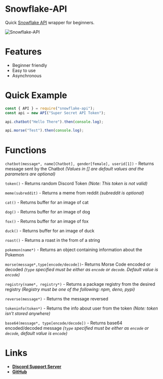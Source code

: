 # Snowflake-API
Quick [Snowflake API](https://api.snowflakedev.cf:9019) wrapper for beginners.

![Snowflake-API](https://nodei.co/npm/snowflake-api.png)

# Features
- Beginner friendly
- Easy to use
- Asynchronous

# Quick Example

```js
const { API } = require("snowflake-api");
const api = new API("Super Secret API Token");

api.chatbot("Hello There").then(console.log);

api.morse("Test").then(console.log);
```
# Functions
`chatbot(message*, name[Chatbot], gender[female], userid[1])` - Returns message sent by the Chatbot *(Values in [] are default values and the parameters are optional)*

`token()` - Returns random Discord Token *(Note: This token is not valid)*

`meme(subreddit)` - Returns a meme from reddit *(subreddit is optional)*

`cat()` - Returns buffer for an image of cat

`dog()` - Returns buffer for an image of dog

`fox()` - Returns buffer for an image of fox

`duck()` - Returns buffer for an image of duck

`roast()` - Returns a roast in the from of a string

`pokemon(name*)` - Returns an object containing information about the Pokemon 

`morse(message*,type[encode/decode])`- Returns Morse Code encoded or decoded *(`type` specified must be either as `encode` or `decode`. Default value is `encode`)*

`registry(name*, registry*)` - Returns a package registry from the desired registry *(Registry must be one of the following: npm, deno, pypi)*

`reverse(message*)` - Returns the message reversed

`tokeninfo(token*)` - Returns the info about user from the token *(Note: token isn't stored anywhere)*

`base64(message*, type[encode/decode])` - Returns base64 encoded/decoded message *(`type` specified must be either as `encode` or `decode`, default value is `encode`)*
 
# Links
- **[Discord Support Server](https://discord.gg/QTxmjwENQx)**
- **[GitHub](https://github.com/DevSnowflake/snowflake-api)**
